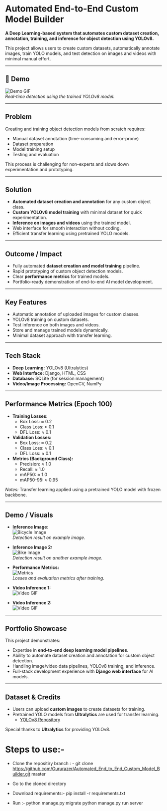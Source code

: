 # Automated End-to-End Custom Model Builder

**A Deep Learning-based system that automates custom dataset creation, annotation, training, and inference for object detection using YOLOv8.**

This project allows users to create custom datasets, automatically annotate images, train YOLO models, and test detection on images and videos with minimal manual effort.

---

## 🎥 Demo

![Demo GIF](visuals/demo.gif)  
*Real-time detection using the trained YOLOv8 model.*

---

## Problem

Creating and training object detection models from scratch requires:

- Manual dataset annotation (time-consuming and error-prone)
- Dataset preparation
- Model training setup
- Testing and evaluation

This process is challenging for non-experts and slows down experimentation and prototyping.

---

## Solution

- **Automated dataset creation and annotation** for any custom object class.
- **Custom YOLOv8 model training** with minimal dataset for quick experimentation.
- **Inference on images and videos** using the trained model.
- Web interface for smooth interaction without coding.
- Efficient transfer learning using pretrained YOLO models.

---

## Outcome / Impact

- Fully automated **dataset creation and model training** pipeline.
- Rapid prototyping of custom object detection models.
- Clear **performance metrics** for trained models.
- Portfolio-ready demonstration of end-to-end AI model development.

---

## Key Features

- Automatic annotation of uploaded images for custom classes.
- YOLOv8 training on custom datasets.
- Test inference on both images and videos.
- Store and manage trained models dynamically.
- Minimal dataset approach with transfer learning.

---

## Tech Stack

- **Deep Learning:** YOLOv8 (Ultralytics)  
- **Web Interface:** Django, HTML, CSS  
- **Database:** SQLite (for session management)  
- **Video/Image Processing:** OpenCV, NumPy  

---

## Performance Metrics (Epoch 100)

- **Training Losses:**  
  - Box Loss: ≈ 0.2  
  - Class Loss: ≈ 0.1  
  - DFL Loss: ≈ 0.1  
- **Validation Losses:**  
  - Box Loss: ≈ 0.2  
  - Class Loss: ≈ 0.1  
  - DFL Loss: ≈ 0.1  
- **Metrics (Background Class):**  
  - Precision: ≈ 1.0  
  - Recall: ≈ 1.0  
  - mAP50: ≈ 1.0  
  - mAP50-95: ≈ 0.95  

*Notes:* Transfer learning applied using a pretrained YOLO model with frozen backbone.

---

## Demo / Visuals

- **Inference Image:**  
  ![Bicycle Image](visuals/Bicycle-image.jpg)  
  *Detection result on example image.*

- **Inference Image 2:**  
  ![Bike Image](visuals/bikeimage.jpeg)  
  *Detection result on another example image.*

- **Performance Metrics:**  
  ![Metrics](visuals/model_metricsresults.png)  
  *Losses and evaluation metrics after training.*

- **Video Inference 1:**  
  ![Video GIF](visuals/video_inference.gif)  

- **Video Inference 2:**  
  ![Video GIF](visuals/video_inference2.gif)  

---

## Portfolio Showcase

This project demonstrates:

- Expertise in **end-to-end deep learning model pipelines**.
- Ability to automate dataset creation and annotation for custom object detection.
- Handling image/video data pipelines, YOLOv8 training, and inference.
- Full-stack development experience with **Django web interface** for AI models.

---

## Dataset & Credits

- Users can upload **custom images** to create datasets for training.  
- Pretrained YOLO models from **Ultralytics** are used for transfer learning.  
  - [YOLOv8 Repository](https://github.com/ultralytics/ultralytics)  

Special thanks to **Ultralytics** for providing YOLOv8.



# Steps to use:-
- Clone the repositiry branch : -
    git clone https://github.com/Gururazer/Automated_End_to_End_Custom_Model_Builder.git master

- Go to the cloned directory

- Download requirements:-
    pip install -r requirements.txt

- Run :-
    python manage.py migrate
    python manage.py run server
